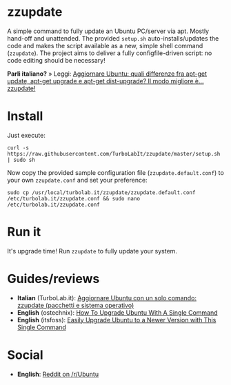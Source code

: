 # zzupdate
A simple command to fully update an Ubuntu PC/server via apt. Mostly hand-off and unattended. The provided `setup.sh` auto-installs/updates the code and makes the script available as a new, simple shell command (`zzupdate`). The project aims to deliver a fully configfile-driven script: no code editing should be necessary!

**Parli italiano?** » Leggi: [Aggiornare Ubuntu: quali differenze fra apt-get update, apt-get upgrade e apt-get dist-upgrade? Il modo migliore è... zzupdate!](https://turbolab.it/199)

# Install
Just execute:

`curl -s https://raw.githubusercontent.com/TurboLabIt/zzupdate/master/setup.sh | sudo sh`

Now copy the provided sample configuration file (`zzupdate.default.conf`) to your own `zzupdate.conf` and set your preference:

`sudo cp /usr/local/turbolab.it/zzupdate/zzupdate.default.conf /etc/turbolab.it/zzupdate.conf && sudo nano /etc/turbolab.it/zzupdate.conf`

# Run it
It's upgrade time! Run `zzupdate` to fully update your system.

# Guides/reviews

* **Italian** (TurboLab.it): [Aggiornare Ubuntu con un solo comando: zzupdate (pacchetti e sistema operativo)](https://turbolab.it/199)
* **English** (ostechnix): [How To Upgrade Ubuntu With A Single Command](https://www.ostechnix.com/upgrade-ubuntu-single-command/)
* **English** (itsfoss): [Easily Upgrade Ubuntu to a Newer Version with This Single Command](https://itsfoss.com/zzupdate-upgrade-ubuntu)

# Social

* **English**: [Reddit on /r/Ubuntu](https://www.reddit.com/r/Ubuntu/comments/6zn8fz/zzupdate_lets_you_to_upgrade_your_ubuntu/)
